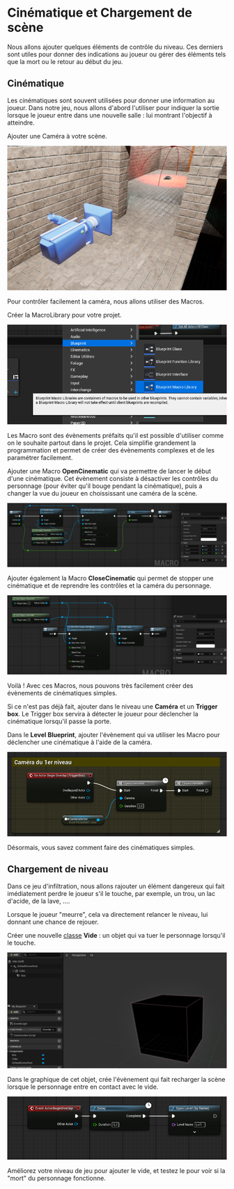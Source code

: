 # Cinématique et Chargement de scène

Nous allons ajouter quelques éléments de contrôle du niveau. Ces derniers sont utiles pour donner des indications au joueur ou gérer des éléments tels que la mort ou le retour au début du jeu.

## Cinématique

Les cinématiques sont souvent utilisées pour donner une information au joueur. Dans notre jeu, nous allons d'abord l'utiliser pour indiquer la sortie lorsque le joueur entre dans une nouvelle salle : lui montrant l'objectif à atteindre.

Ajouter une Caméra à votre scène.

![image 1](https://github.com/g404-code-gaming/Stealthgame/blob/main/image/5_cinematique%20et%20scene_1.png)

Pour contrôler facilement la caméra, nous allons utiliser des Macros. 

Créer la MacroLibrary pour votre projet. 

![image 2](https://github.com/g404-code-gaming/Stealthgame/blob/main/image/5_cinematique%20et%20scene_2.png) 

Les Macro sont des évènements préfaits qu'il est possible d'utiliser comme on le souhaite partout dans le projet. Cela simplifie grandement la programmation et permet de créer des évènements complexes et de les paramétrer facilement. 

Ajouter une Macro **OpenCinematic** qui va permettre de lancer le début d'une cinématique. 
Cet évènement consiste à désactiver les contrôles du personnage (pour éviter qu'il bouge pendant la cinématique), puis a changer la vue du joueur en choississant une caméra de la scène. 

![image 3](https://github.com/g404-code-gaming/Stealthgame/blob/main/image/5_cinematique%20et%20scene_3.png) 

Ajouter également la Macro **CloseCinematic** qui permet de stopper une cinématique et de reprendre les contrôles et la caméra du personnage. 

![image 4](https://github.com/g404-code-gaming/Stealthgame/blob/main/image/5_cinematique%20et%20scene_4.png) 

Voilà ! Avec ces Macros, nous pouvons très facilement créer des évènements de cinématiques simples. 

Si ce n'est pas déjà fait, ajouter dans le niveau une **Caméra** et un **Trigger box**. Le Trigger box servira à détecter le joueur pour déclencher la cinématique lorsqu'il passe la porte. 

Dans le **Level Blueprint**, ajouter l'évènement qui va utiliser les Macro pour déclencher une cinématique à l'aide de la caméra. 

![image 5](https://github.com/g404-code-gaming/Stealthgame/blob/main/image/5_cinematique%20et%20scene_5.png) 

Désormais, vous savez comment faire des cinématiques simples. 

## Chargement de niveau 

Dans ce jeu d'infiltration, nous allons rajouter un élément dangereux qui fait imédiatement perdre le joueur s'il le touche, par exemple, un trou, un lac d'acide, de la lave, ....

Lorsque le joueur "meurre", cela va directement relancer le niveau, lui donnant une chance de rejouer. 

Créer une nouvelle [classe](https://github.com/g404-code-gaming/UnrealEngine_cour/blob/main/Classes.md) **Vide** : un objet qui va tuer le personnage lorsqu'il le touche. 

![image 6](https://github.com/g404-code-gaming/Stealthgame/blob/main/image/5_cinematique%20et%20scene_6.png) 

Dans le graphique de cet objet, crée l'évènement qui fait recharger la scène lorsque le personnage entre en contact avec le vide.

![image 7](https://github.com/g404-code-gaming/Stealthgame/blob/main/image/5_cinematique%20et%20scene_7.png) 

Améliorez votre niveau de jeu pour ajouter le vide, et testez le pour voir si la "mort" du personnage fonctionne.



